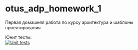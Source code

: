 # otus_adp_homework_1
Первая домашняя работа по курсу архитектура и шаблоны проектирования

Юнит тесты:<br>
[![Unit tests](https://github.com/palekseym/otus_adp_homework_1/actions/workflows/main.yml/badge.svg)](https://github.com/palekseym/otus_adp_homework_1/actions/workflows/main.yml "Unit tests")
